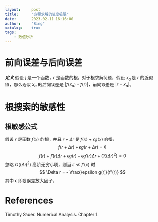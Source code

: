 ```yaml
---
layout:     post
title:      "方程求解的精度极限"
date:       2023-02-11 16:16:00
author:     "Bing"
catalog:    true
tags:
    - 数值分析
---
```


# 前向误差与后向误差
***定义***
假设 $f$ 是一个函数，$r$ 是函数的根。对于根求解问题，假设 $x_a$ 是 $r$ 的近似值，那么近似 $x_a$ 的后向误差是 $|f(x_a) - f(r)|$，前向误差是 $|r - x_a|$。

# 根搜索的敏感性
## 根敏感公式
假设 $r$ 是函数 $f(x)$ 的根，并且 $r + \Delta r$ 是 $f(x) + \epsilon g(x)$ 的根，
$$
    f(r + \Delta r) + \epsilon g(r + \Delta r) = 0
$$
$$
    f(r) + f'(r) \Delta r + \epsilon g(r) + \epsilon g'(r) \Delta r + O((\Delta r)^2) = 0
$$
忽略 $O((\Delta r)^2)$ 高阶无穷小项，则当 $\epsilon \ll f'(x)$ 时
$$
    \Delta r = - \frac{\epsilon g(r)}{f'(r)}
$$
其中 $\epsilon$ 即是误差放大因子。

# References
Timothy Sauer. Numerical Analysis. Chapter 1.